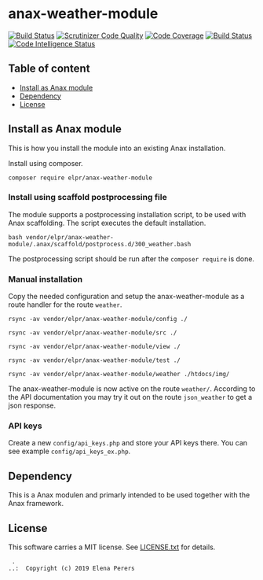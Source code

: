 # anax-weather-module

[![Build Status](https://travis-ci.org/pererselena/anax-weather-module.svg?branch=master)](https://travis-ci.org/pererselena/anax-weather-module)
[![Scrutinizer Code Quality](https://scrutinizer-ci.com/g/pererselena/anax-weather-module/badges/quality-score.png?b=master)](https://scrutinizer-ci.com/g/pererselena/anax-weather-module/?branch=master)
[![Code Coverage](https://scrutinizer-ci.com/g/pererselena/anax-weather-module/badges/coverage.png?b=master)](https://scrutinizer-ci.com/g/pererselena/anax-weather-module/?branch=master)
[![Build Status](https://scrutinizer-ci.com/g/pererselena/anax-weather-module/badges/build.png?b=master)](https://scrutinizer-ci.com/g/pererselena/anax-weather-module/build-status/master)
[![Code Intelligence Status](https://scrutinizer-ci.com/g/pererselena/anax-weather-module/badges/code-intelligence.svg?b=master)](https://scrutinizer-ci.com/code-intelligence)

Table of content
------------------------------------

* [Install as Anax module](#Install-as-Anax-module)
* [Dependency](#Dependency)
* [License](#License)



Install as Anax module
------------------------------------

This is how you install the module into an existing Anax installation.

Install using composer.

```
composer require elpr/anax-weather-module
```

### Install using scaffold postprocessing file


The module supports a postprocessing installation script, to be used with Anax scaffolding. The script executes the default installation.

```text
bash vendor/elpr/anax-weather-module/.anax/scaffold/postprocess.d/300_weather.bash
```

The postprocessing script should be run after the `composer require` is done.

### Manual installation

Copy the needed configuration and setup the anax-weather-module as a route handler for the route `weather`.

```
rsync -av vendor/elpr/anax-weather-module/config ./
```

```
rsync -av vendor/elpr/anax-weather-module/src ./
```

```
rsync -av vendor/elpr/anax-weather-module/view ./
```

```
rsync -av vendor/elpr/anax-weather-module/test ./
```

```
rsync -av vendor/elpr/anax-weather-module/weather ./htdocs/img/
```

The anax-weather-module is now active on the route `weather/`. According to the API documentation you may try it out on the route `json_weather` to get a json response.

### API keys

Create a new `config/api_keys.php` and store your API keys there. You can see example `config/api_keys_ex.php`.


Dependency
------------------

This is a Anax modulen and primarly intended to be used together with the Anax framework.



License
------------------

This software carries a MIT license. See [LICENSE.txt](LICENSE.txt) for details.



```
 .  
..:  Copyright (c) 2019 Elena Perers
```